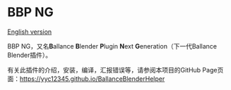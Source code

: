 # BBP NG

[English version](README.md)

BBP NG，又名**B**allance **B**lender **P**lugin **N**ext **G**eneration（下一代Ballance Blender插件）。

有关此插件的介绍，安装，编译，汇报错误等，请参阅本项目的GitHub Page页面：https://yyc12345.github.io/BallanceBlenderHelper
